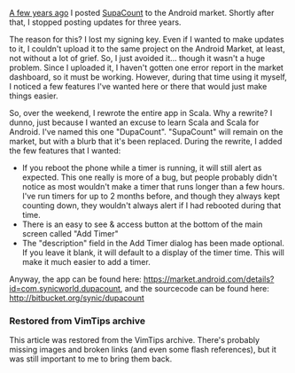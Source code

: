 <!-- :metadata:

title: Supa Dupa Count
tags: Programming, Android, Scala
publishedAt: 2012-02-14T19:29:40-07:00
summary:

[A few years
ago](http://synicworld.com/2009/12/22/supacount-published-android-market/)
I posted [SupaCount](http://bitbucket.org/synic/supacount) to the
Android market. Shortly after that, I stopped posting updates for three
years.

-->

[A few years
ago](http://synicworld.com/2009/12/22/supacount-published-android-market/)
I posted [SupaCount](http://bitbucket.org/synic/supacount) to the
Android market. Shortly after that, I stopped posting updates for three
years.

The reason for this? I lost my signing key. Even if I wanted to make
updates to it, I couldn't upload it to the same project on the Android
Market, at least, not without a lot of grief. So, I just avoided it...
though it wasn't a huge problem. Since I uploaded it, I haven't gotten
one error report in the market dashboard, so it must be working.
However, during that time using it myself, I noticed a few features I've
wanted here or there that would just make things easier.

So, over the weekend, I rewrote the entire app in Scala. Why a rewrite?
I dunno, just because I wanted an excuse to learn Scala and Scala for
Android. I've named this one "DupaCount". "SupaCount" will remain on the
market, but with a blurb that it's been replaced. During the rewrite, I
added the few features that I wanted:

-   If you reboot the phone while a timer is running, it will still
    alert as expected. This one really is more of a bug, but people
    probably didn't notice as most wouldn't make a timer that runs
    longer than a few hours. I've run timers for up to 2 months before,
    and though they always kept counting down, they wouldn't always
    alert if I had rebooted during that time.
-   There is an easy to see & access button at the bottom of the main
    screen called "Add Timer"
-   The "description" field in the Add Timer dialog has been made
    optional. If you leave it blank, it will default to a display of the
    timer time. This will make it much easier to add a timer.

Anyway, the app can be found here:
<https://market.android.com/details?id=com.synicworld.dupacount>, and the
sourcecode can be found here: <http://bitbucket.org/synic/dupacount>

<div class="restored-from-archive">
  <h3>Restored from VimTips archive</h3>
  <p>
  This article was restored from the VimTips archive. There's probably
  missing images and broken links (and even some flash references), but it
  was still important to me to bring them back.
  </p>
</div>
